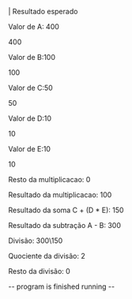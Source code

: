 | Resultado esperado

Valor de A: 400

400

Valor de B:100

100

Valor de C:50

50

Valor de D:10

10

Valor de E:10

10

Resto da multiplicacao: 0

Resultado da multiplicacao: 100

Resultado da soma C + (D * E): 150

Resultado da subtração A - B: 300

Divisão: 300\150

Quociente da divisão: 2

Resto da divisão: 0

-- program is finished running --